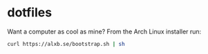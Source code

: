 dotfiles
========

Want a computer as cool as mine? From the Arch Linux installer run:

```bash
curl https://alxb.se/bootstrap.sh | sh
```
